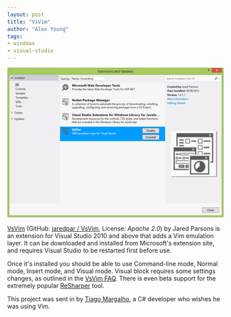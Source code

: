 ```yaml
---
layout: post
title: "VsVim"
author: "Alex Young"
tags: 
- windows
- visual-studio
---
```


![VsVim](/images/posts/vsvim.png)

[VsVim](http://visualstudiogallery.msdn.microsoft.com/59ca71b3-a4a3-46ca-8fe1-0e90e3f79329) (GitHub: [jaredpar / VsVim](https://github.com/jaredpar/VsVim), License: _Apache 2.0_) by Jared Parsons is an extension for Visual Studio 2010 and above that adds a Vim emulation layer.  It can be downloaded and installed from Microsoft's extension site, and requires Visual Studio to be restarted first before use.

Once it's installed you should be able to use Command-line mode, Normal mode, Insert mode, and Visual mode.  Visual block requires some settings changes, as outlined in the [VsVim FAQ](https://github.com/jaredpar/VsVim/wiki/faq).  There is even beta support for the extremely popular [ReSharper](http://www.jetbrains.com/resharper/) tool.

This project was sent in by [Tiago Margalho](https://twitter.com/tiagomargalho), a C# developer who wishes he was using Vim.
